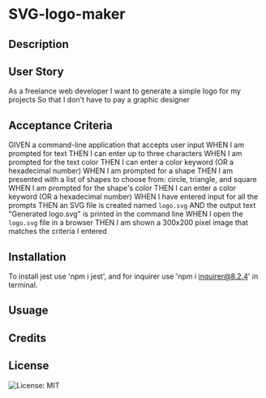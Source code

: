# SVG-logo-maker

## Description



## User Story

As a freelance web developer
I want to generate a simple logo for my projects
So that I don't have to pay a graphic designer

## Acceptance Criteria

GIVEN a command-line application that accepts user input
WHEN I am prompted for text
THEN I can enter up to three characters
WHEN I am prompted for the text color
THEN I can enter a color keyword (OR a hexadecimal number)
WHEN I am prompted for a shape
THEN I am presented with a list of shapes to choose from: circle, triangle, and square
WHEN I am prompted for the shape's color
THEN I can enter a color keyword (OR a hexadecimal number)
WHEN I have entered input for all the prompts
THEN an SVG file is created named `logo.svg`
AND the output text "Generated logo.svg" is printed in the command line
WHEN I open the `logo.svg` file in a browser
THEN I am shown a 300x200 pixel image that matches the criteria I entered

## Installation

To install jest use 'npm i jest', and for inquirer use 'npm i inquirer@8.2.4' in terminal.

## Usuage



## Credits



## License

![License: MIT](https://img.shields.io/badge/License-MIT-yellow.svg)